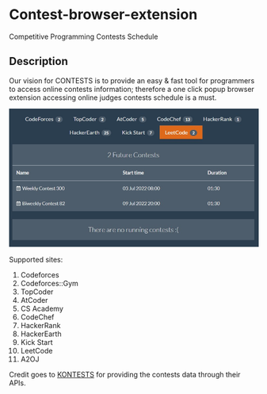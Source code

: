 # Contest-browser-extension
Competitive Programming Contests Schedule

## Description
Our vision for CONTESTS is to provide an easy & fast tool for programmers to access online contests information; therefore a one click popup browser extension accessing online judges contests schedule is a must.

![Layout](/icons/photo.jpeg)

Supported sites:
1. Codeforces
2. Codeforces::Gym
3. TopCoder
4. AtCoder
5. CS Academy
6. CodeChef
7. HackerRank
8. HackerEarth
9. Kick Start
10. LeetCode
11. A2OJ

Credit goes to [KONTESTS](https://kontests.net) for providing the contests data through their APIs.


